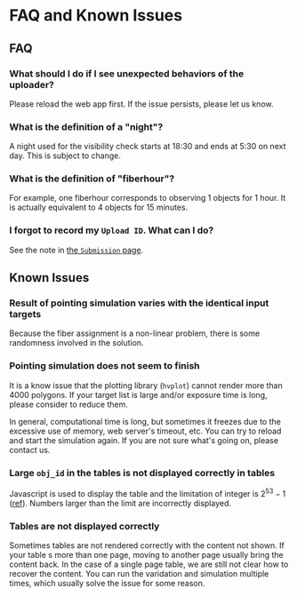 # FAQ and Known Issues


## FAQ

### What should I do if I see unexpected behaviors of the uploader?

Please reload the web app first. If the issue persists, please let us know.

### What is the definition of a "night"?

A night used for the visibility check starts at 18:30 and ends at 5:30 on next day.
This is subject to change.

### What is the definition of "fiberhour"?

For example, one fiberhour corresponds to observing 1 objects for 1 hour.
It is actually equivalent to 4 objects for 15 minutes.

### I forgot to record my `Upload ID`. What can I do?

See the note in [the `Submission` page](submission.md#upload-id).

## Known Issues

### Result of pointing simulation varies with the identical input targets

Because the fiber assignment is a non-linear problem, there is some randomness involved in the solution.


### Pointing simulation does not seem to finish

It is a know issue that the plotting library (`hvplot`) cannot render more than 4000 polygons.
If your target list is large and/or exposure time is long, please consider to reduce them.

In general, computational time is long, but sometimes it freezes due to the excessive use of memory, web server's timeout, etc.
You can try to reload and start the simulation again.  If you are not sure what's going on, please contact us.

### Large `obj_id` in the tables is not displayed correctly in tables

Javascript is used to display the table and the limitation of integer is $2^{53}-1$ ([ref](https://developer.mozilla.org/en-US/docs/Web/JavaScript/Reference/Global_Objects/Number/MAX_SAFE_INTEGER)). Numbers larger than the limit are incorrectly displayed.

### Tables are not displayed correctly

Sometimes tables are not rendered correctly with the content not shown. If your table s more than one page, moving to another page usually bring the content back.
In the case of a single page table, we are still not clear how to recover the content. You can run the varidation and simulation multiple times, which usually solve the issue for some reason.